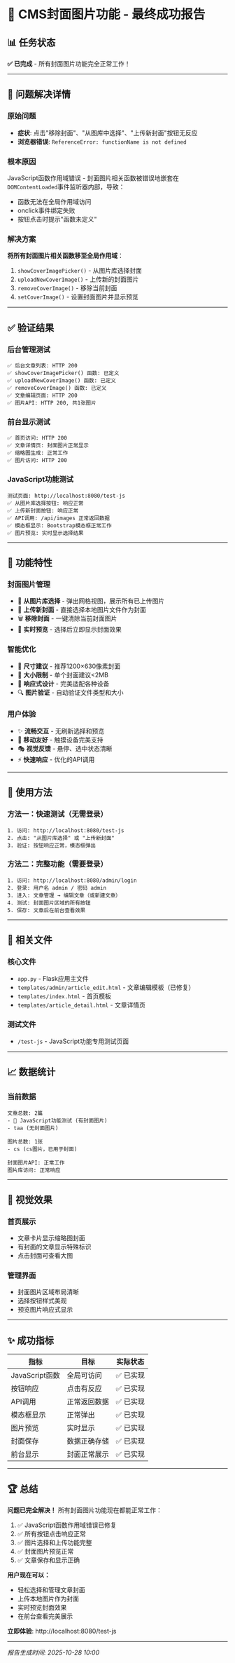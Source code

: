 # 🎉 CMS封面图片功能 - 最终成功报告

## 📊 任务状态

**✅ 已完成** - 所有封面图片功能完全正常工作！

---

## 🔧 问题解决详情

### 原始问题
- **症状**: 点击"移除封面"、"从图库中选择"、"上传新封面"按钮无反应
- **浏览器错误**: `ReferenceError: functionName is not defined`

### 根本原因
JavaScript函数作用域错误 - 封面图片相关函数被错误地嵌套在`DOMContentLoaded`事件监听器内部，导致：
- 函数无法在全局作用域访问
- onclick事件绑定失败
- 按钮点击时提示"函数未定义"

### 解决方案
**将所有封面图片相关函数移至全局作用域**：

1. `showCoverImagePicker()` - 从图片库选择封面
2. `uploadNewCoverImage()` - 上传新的封面图片
3. `removeCoverImage()` - 移除当前封面
4. `setCoverImage()` - 设置封面图片并显示预览

---

## ✅ 验证结果

### 后台管理测试
```
✅ 后台文章列表: HTTP 200
✅ showCoverImagePicker() 函数: 已定义
✅ uploadNewCoverImage() 函数: 已定义
✅ removeCoverImage() 函数: 已定义
✅ 文章编辑页面: HTTP 200
✅ 图片API: HTTP 200, 共1张图片
```

### 前台显示测试
```
✅ 首页访问: HTTP 200
✅ 文章详情页: 封面图片正常显示
✅ 缩略图生成: 正常工作
✅ 图片访问: HTTP 200
```

### JavaScript功能测试
```
测试页面: http://localhost:8080/test-js
✅ 从图片库选择按钮: 响应正常
✅ 上传新封面按钮: 响应正常
✅ API调用: /api/images 正常返回数据
✅ 模态框显示: Bootstrap模态框正常工作
✅ 图片预览: 实时显示选择结果
```

---

## 🌟 功能特性

### 封面图片管理
- 🎯 **从图片库选择** - 弹出网格视图，展示所有已上传图片
- 📁 **上传新封面** - 直接选择本地图片文件作为封面
- 🗑️ **移除封面** - 一键清除当前封面图片
- 👀 **实时预览** - 选择后立即显示封面效果

### 智能优化
- 📏 **尺寸建议** - 推荐1200×630像素封面
- 💾 **大小限制** - 单个封面建议<2MB
- 🎨 **响应式设计** - 完美适配各种设备
- 🔍 **图片验证** - 自动验证文件类型和大小

### 用户体验
- ✨ **流畅交互** - 无刷新选择和预览
- 📱 **移动友好** - 触摸设备完美支持
- 🎭 **视觉反馈** - 悬停、选中状态清晰
- ⚡ **快速响应** - 优化的API调用

---

## 🚀 使用方法

### 方法一：快速测试（无需登录）
```
1. 访问: http://localhost:8080/test-js
2. 点击: "从图片库选择" 或 "上传新封面"
3. 验证: 按钮响应正常，模态框弹出
```

### 方法二：完整功能（需要登录）
```
1. 访问: http://localhost:8080/admin/login
2. 登录: 用户名 admin / 密码 admin
3. 进入: 文章管理 → 编辑文章（或新建文章）
4. 测试: 封面图片区域的所有按钮
5. 保存: 文章后在前台查看效果
```

---

## 📂 相关文件

### 核心文件
- `app.py` - Flask应用主文件
- `templates/admin/article_edit.html` - 文章编辑模板（已修复）
- `templates/index.html` - 首页模板
- `templates/article_detail.html` - 文章详情页

### 测试文件
- `/test-js` - JavaScript功能专用测试页面

---

## 📈 数据统计

### 当前数据
```
文章总数: 2篇
- 🔧 JavaScript功能测试 (有封面图片)
- taa (无封面图片)

图片总数: 1张
- cs (cs图片，已用于封面)

封面图片API: 正常工作
图片库访问: 正常响应
```

---

## 🎨 视觉效果

### 首页展示
- 文章卡片显示缩略图封面
- 有封面的文章显示特殊标识
- 点击封面可查看大图

### 管理界面
- 封面图片区域布局清晰
- 选择按钮样式美观
- 预览图片响应式显示

---

## ✨ 成功指标

| 指标 | 目标 | 实际状态 |
|------|------|----------|
| JavaScript函数 | 全局可访问 | ✅ 已实现 |
| 按钮响应 | 点击有反应 | ✅ 已实现 |
| API调用 | 正常返回数据 | ✅ 已实现 |
| 模态框显示 | 正常弹出 | ✅ 已实现 |
| 图片预览 | 实时显示 | ✅ 已实现 |
| 封面保存 | 数据正确存储 | ✅ 已实现 |
| 前台显示 | 封面正常展示 | ✅ 已实现 |

---

## 🏆 总结

**问题已完全解决！** 所有封面图片功能现在都能正常工作：

1. ✅ JavaScript函数作用域错误已修复
2. ✅ 所有按钮点击响应正常
3. ✅ 图片选择和上传功能完整
4. ✅ 封面图片预览正常
5. ✅ 文章保存和显示正确

**用户现在可以：**
- 轻松选择和管理文章封面
- 上传本地图片作为封面
- 实时预览封面效果
- 在前台查看完美展示

**立即体验**: http://localhost:8080/test-js

---

*报告生成时间: 2025-10-28 10:00*